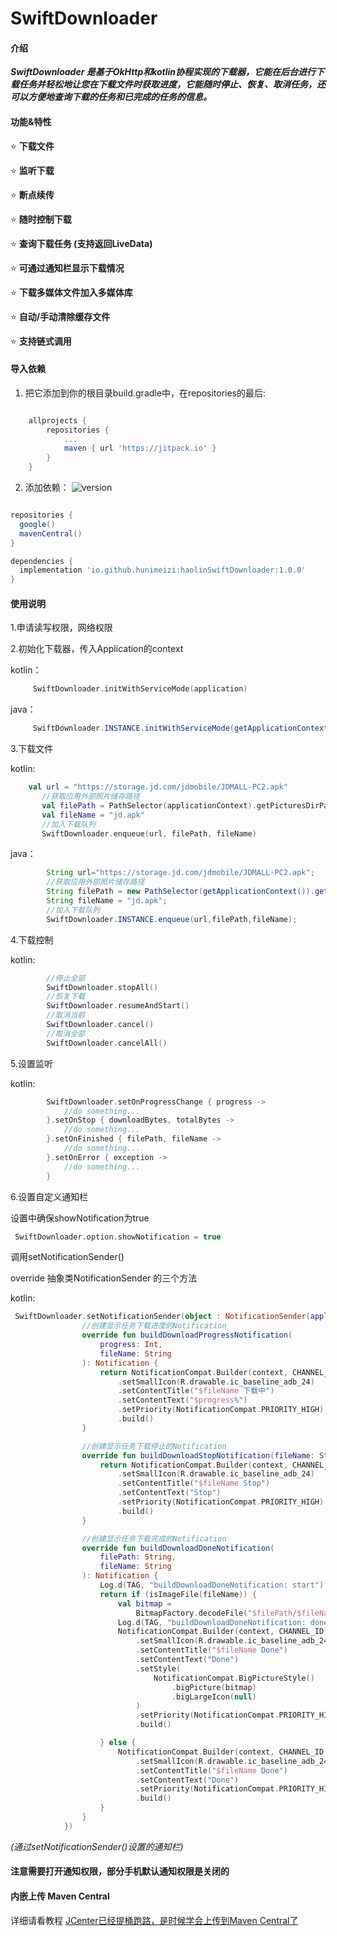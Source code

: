 # SwiftDownloader

#### 介绍
 **_SwiftDownloader 是基于OkHttp和kotlin协程实现的下载器，它能在后台进行下载任务并轻松地让您在下载文件时获取进度，它能随时停止、恢复、取消任务，还可以方便地查询下载的任务和已完成的任务的信息。_** 

#### 功能&特性


 :star: **下载文件**

 :star: **监听下载**

 :star: **断点续传**

 :star: **随时控制下载**

 :star: **查询下载任务 (支持返回LiveData)**

 :star: **可通过通知栏显示下载情况** 

 :star: **下载多媒体文件加入多媒体库** 

 :star: **自动/手动清除缓存文件** 

 :star: **支持链式调用**


#### 导入依赖

1. 把它添加到你的根目录build.gradle中，在repositories的最后:
```groovy

	allprojects {
		repositories {
			...
			maven { url 'https://jitpack.io' }
		}
	}

```

2. 添加依赖：
![version](https://jitpack.io/v/com.gitee.jiang_li_jie_j/awesome-downloader.svg)
```groovy

repositories {
  google()
  mavenCentral()
}

dependencies {
  implementation 'io.github.hunimeizi:haolinSwiftDownloader:1.0.0'
}

```


#### 使用说明

1.申请读写权限，网络权限

2.初始化下载器，传入Application的context

kotlin：
```kotlin
	 SwiftDownloader.initWithServiceMode(application)
```
java：
```java    
	 SwiftDownloader.INSTANCE.initWithServiceMode(getApplicationContext());
```
3.下载文件 

kotlin:
 ```kotlin
	 val url = "https://storage.jd.com/jdmobile/JDMALL-PC2.apk"
        //获取应用外部照片储存路径
        val filePath = PathSelector(applicationContext).getPicturesDirPath()
        val fileName = "jd.apk"
        //加入下载队列
        SwiftDownloader.enqueue(url, filePath, fileName)
```
java：
```java
        String url="https://storage.jd.com/jdmobile/JDMALL-PC2.apk";
        //获取应用外部照片储存路径
        String filePath = new PathSelector(getApplicationContext()).getPicturesDirPath();
        String fileName = "jd.apk";
        //加入下载队列
        SwiftDownloader.INSTANCE.enqueue(url,filePath,fileName);

```
4.下载控制

kotlin:
```kotlin
        //停止全部
        SwiftDownloader.stopAll()
        //恢复下载
        SwiftDownloader.resumeAndStart()
        //取消当前
        SwiftDownloader.cancel()
        //取消全部
        SwiftDownloader.cancelAll()
```

5.设置监听

kotlin:
```kotlin
        SwiftDownloader.setOnProgressChange { progress ->
            //do something...
        }.setOnStop { downloadBytes, totalBytes ->
            //do something...
        }.setOnFinished { filePath, fileName ->
            //do something...
        }.setOnError { exception ->
            //do something...
        }
```

6.设置自定义通知栏

设置中确保showNotification为true
```kotlin
 SwiftDownloader.option.showNotification = true
```
调用setNotificationSender()

override 抽象类NotificationSender 的三个方法

kotlin:
```kotlin
 SwiftDownloader.setNotificationSender(object : NotificationSender(applicationContext) {
                //创建显示任务下载进度的Notification
                override fun buildDownloadProgressNotification(
                    progress: Int,
                    fileName: String
                ): Notification {
                    return NotificationCompat.Builder(context, CHANNEL_ID)
                        .setSmallIcon(R.drawable.ic_baseline_adb_24)
                        .setContentTitle("$fileName 下载中")
                        .setContentText("$progress%")
                        .setPriority(NotificationCompat.PRIORITY_HIGH)
                        .build()
                }

                //创建显示任务下载停止的Notification
                override fun buildDownloadStopNotification(fileName: String): Notification {
                    return NotificationCompat.Builder(context, CHANNEL_ID)
                        .setSmallIcon(R.drawable.ic_baseline_adb_24)
                        .setContentTitle("$fileName Stop")
                        .setContentText("Stop")
                        .setPriority(NotificationCompat.PRIORITY_HIGH)
                        .build()
                }

                //创建显示任务下载完成的Notification
                override fun buildDownloadDoneNotification(
                    filePath: String,
                    fileName: String
                ): Notification {
                    Log.d(TAG, "buildDownloadDoneNotification: start")
                    return if (isImageFile(fileName)) {
                        val bitmap =
                            BitmapFactory.decodeFile("$filePath/$fileName")
                        Log.d(TAG, "buildDownloadDoneNotification: done")
                        NotificationCompat.Builder(context, CHANNEL_ID)
                            .setSmallIcon(R.drawable.ic_baseline_adb_24)
                            .setContentTitle("$fileName Done")
                            .setContentText("Done")
                            .setStyle(
                                NotificationCompat.BigPictureStyle()
                                    .bigPicture(bitmap)
                                    .bigLargeIcon(null)
                            )
                            .setPriority(NotificationCompat.PRIORITY_HIGH)
                            .build()

                    } else {
                        NotificationCompat.Builder(context, CHANNEL_ID)
                            .setSmallIcon(R.drawable.ic_baseline_adb_24)
                            .setContentTitle("$fileName Done")
                            .setContentText("Done")
                            .setPriority(NotificationCompat.PRIORITY_HIGH)
                            .build()
                    }
                }
            })
```

_(通过setNotificationSender()设置的通知栏)_

#### 注意需要打开通知权限，部分手机默认通知权限是关闭的

#### 内嵌上传 Maven Central
详细请看教程
[JCenter已经提桶跑路，是时候学会上传到Maven Central了](https://mp.weixin.qq.com/s/CrfYc1KsugJKPy_0rDZ49Q)
